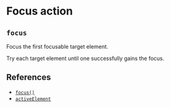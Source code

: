 # Focus action

## `focus`

Focus the first focusable target element.

Try each target element until one successfully gains the focus.

## References

- [`focus()`](https://developer.mozilla.org/docs/Web/API/HTMLElement/focus)
- [`activeElement`](https://developer.mozilla.org/docs/Web/API/Document/activeElement)
